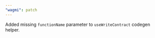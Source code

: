 ```yaml
---
"wagmi": patch
---
```


Added missing `functionName` parameter to `useWriteContract` codegen helper.
